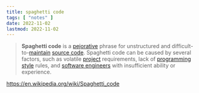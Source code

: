 ```yaml
---
title: spaghetti code
tags: [ "notes" ]
date: 2022-11-02
lastmod: 2022-11-02
---
```

>**Spaghetti code** is a [pejorative](https://en.wikipedia.org/wiki/Pejorative "Pejorative") phrase for unstructured and difficult-to-[maintain](https://en.wikipedia.org/wiki/Software_maintenance "Software maintenance") [source code](https://en.wikipedia.org/wiki/Source_code "Source code"). Spaghetti code can be caused by several factors, such as volatile [project](https://en.wikipedia.org/wiki/Software_project_management "Software project management") requirements, lack of [programming style](https://en.wikipedia.org/wiki/Programming_style "Programming style") rules, and [software engineers](https://en.wikipedia.org/wiki/Software_engineer "Software engineer") with insufficient ability or experience.

https://en.wikipedia.org/wiki/Spaghetti_code